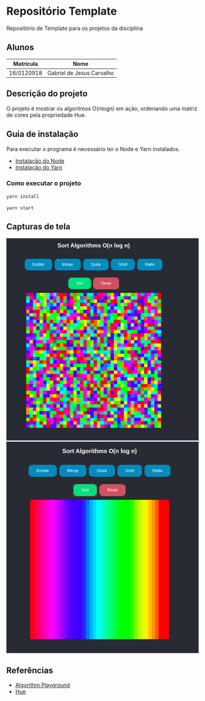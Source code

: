 # Repositório Template
Repositório de Template para os projetos da disciplina 

## Alunos  
| Matrícula | Nome |  
|-----------------------|---------------------|  
| 16/0120918 | Gabriel de Jesus Carvalho |   

## Descrição do projeto
O projeto é mostrar os algoritmos O(nlogn) em ação, ordenando uma matriz de cores pela propriedade Hue.
## Guia de instalação
Para executar o programa é necessário ter o Node e Yarn instalados.  
- [Instalação do Node](https://nodejs.org/en/download/)
- [Instalação do Yarn](https://yarnpkg.com/lang/en/docs/install/#debian-stable)

### Como executar o projeto
```
yarn install
```
```
yarn start
```
## Capturas de tela
![](./img/img.png)
![](./img/img2.png)

## Referências
 - [Algorithm Playground](https://algorithm-playground.com/)
 - [Hue](https://en.wikipedia.org/wiki/Hue)

